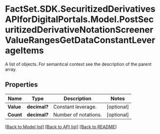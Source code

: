 # FactSet.SDK.SecuritizedDerivativesAPIforDigitalPortals.Model.PostSecuritizedDerivativeNotationScreenerValueRangesGetDataConstantLeverageItems
A list of objects. For semantical context see the description of the parent array.

## Properties

Name | Type | Description | Notes
------------ | ------------- | ------------- | -------------
**Value** | **decimal?** | Constant leverage. | [optional] 
**Count** | **decimal?** | Number of notations. | [optional] 

[[Back to Model list]](../README.md#documentation-for-models) [[Back to API list]](../README.md#documentation-for-api-endpoints) [[Back to README]](../README.md)

